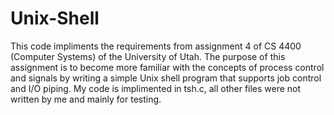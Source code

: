 # Unix-Shell
This code impliments the requirements from assignment 4 of CS 4400 (Computer Systems) of the University of Utah. The purpose of this assignment is to become more familiar with the concepts of process control and signals by writing a simple Unix shell program that supports job control and I/O piping.
My code is implimented in tsh.c, all other files were not written by me and mainly for testing.
